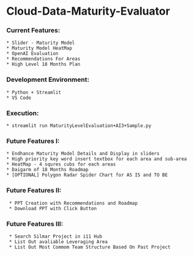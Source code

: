 # Cloud-Data-Maturity-Evaluator
### Current Features:
    * Slider - Maturity Model
    * Maturity Model HeatMap
    * OpenAI Evaluation
    * Recommendations For Areas
    * High Level 18 Months Plan

### Development Environment:
    * Python + Streamlit
    * VS Code

### Execution:
    * streamlit run MaturityLevelEvaluation+AI3+Sample.py  
    
### Future Features I:
    * Endhance Maturity Model Details and Display in sliders
    * High priority key word insert textbox for each area and sub-area
    * HeatMap - 4 squres cubs for each areas
    * Daigarm of 18 Months Roadmap
    * [OPTIONAL] Polygon Radar Spider Chart for AS IS and TO BE

### Future Features II:
     * PPT Creation with Recommendations and Roadmap
     * Download PPT with Click Button
     
### Future Features III:     
     * Search Silmar Project in i11 Hub
     * List Out avaliable Leveraging Area
     * List Out Most Commom Team Structure Based On Past Project


    
